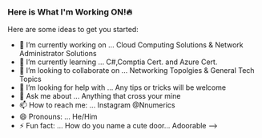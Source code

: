 ### Here is What I'm Working ON!🔥


Here are some ideas to get you started:

- 🔭 I’m currently working on ... Cloud Computing Solutions & Network Administrator Solutions
- 🌱 I’m currently learning ... C#,Comptia Cert. and Azure Cert.
- 👯 I’m looking to collaborate on ... Networking Topolgies & General Tech Topics 
- 🤔 I’m looking for help with ... Any tips or tricks will be welcome 
- 💬 Ask me about ... Anything that cross your mine 
- 📫 How to reach me: ... Instagram @Nnumerics
- 😄 Pronouns: ... He/Him
- ⚡ Fun fact: ... How do you name a cute door... Adoorable 
-->


